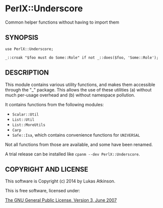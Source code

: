 # PerlX::Underscore

Common helper functions without having to import them

## SYNOPSIS

    use PerlX::Underscore;

    _::croak "$foo must do Some::Role" if not _::does($foo, 'Some::Role');

## DESCRIPTION
    
This module contains various utility functions, and makes them accessible through the "_" package. This allows the use of these utilities (a) without much per-usage overhead and (b) without namespace pollution.

It contains functions from the following modules:

 *  `Scalar::Util`
 *  `List::Util`
 *  `List::MoreUtils`
 *  `Carp`
 *  `Safe::Isa`, which contains convenience functions for `UNIVERSAL`

Not all functions from those are available, and some have been renamed.

A trial release can be installed like `cpanm --dev PerlX::Underscore`.

## COPYRIGHT AND LICENSE

This software is Copyright (c) 2014 by Lukas Atkinson.

This is free software, licensed under:

[The GNU General Public License, Version 3, June 2007](https://www.gnu.org/licenses/gpl-3.0-standalone.html)
